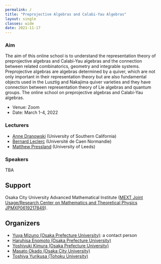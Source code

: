 ```yaml
---
permalink: /
title: "Preprojective Algebras and Calabi-Yau Algebras"
layout: single
classes: wide
date: 2021-11-17
---
```


### Aim

The aim of this online school is to understand the representation theory of preprojective algebras and Calabi-Yau algebras and the connection between related combinatorics, geometry and integrable systems. Preprojective algebras are algebras determined by a quiver, which are not only important in their representation theory but are also fundamental objects used in the Lusztig and Nakajima quiver varieties and they have connection between representation theory of Lie algebras and quantum groups.
The online school on preprojective algebras and Calabi-Yau algebras.

- Venue: Zoom
- Date: March 1-4, 2022

### Lecturers
- [Anne Dranowski](http://annedranowski.surge.sh/) (University of Southern California)
- [Bernard Leclerc](https://leclercb.users.lmno.cnrs.fr/) (Université de Caen Normandie)
- [Matthew Pressland](http://www1.maths.leeds.ac.uk/~pmtmp/) (University of Leeds)

### Speakers
TBA

## Support
Osaka City University Advanced Mathematical Institute ([MEXT Joint Usage/Research Center on Mathematics and Theoretical Physics JPMXP0619217849](http://www.sci.osaka-cu.ac.jp/OCAMI/joint/joint-usage_e.html)).

## Organizers

- [Yuya Mizuno (Osaka Prefecture University)](https://researchmap.jp/y-mizuno?lang=en): a contact person
- [Haruhisa Enomoto (Osaka Prefecture University)](https://haruhisa-enomoto.github.io/)
- [Yoshiyuki Kimura (Osaka Prefecture University)](https://researchmap.jp/ysykmr?lang=en)
- [Masato Okado (Osaka City University)](http://www.sci.osaka-cu.ac.jp/~okado/index-e.html)
- [Toshiya Yurikusa (Tohoku University)](https://sites.google.com/view/toshiya-yurikusa)